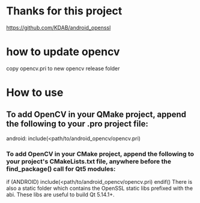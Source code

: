 # Thanks for this project
https://github.com/KDAB/android_openssl

# how to update opencv
copy opencv.pri to new opencv release folder

# How to use
## To add OpenCV in your QMake project, append the following to your .pro project file:

android: include(<path/to/android_opencv/opencv.pri)

### To add OpenCV in your CMake project, append the following to your project's CMakeLists.txt file, anywhere before the find_package() call for Qt5 modules:

if (ANDROID)
    include(<path/to/android_opencv/opencv.pri)
endif()
There is also a static folder which contains the OpenSSL static libs prefixed with the abi. These libs are useful to build Qt 5.14.1+.

